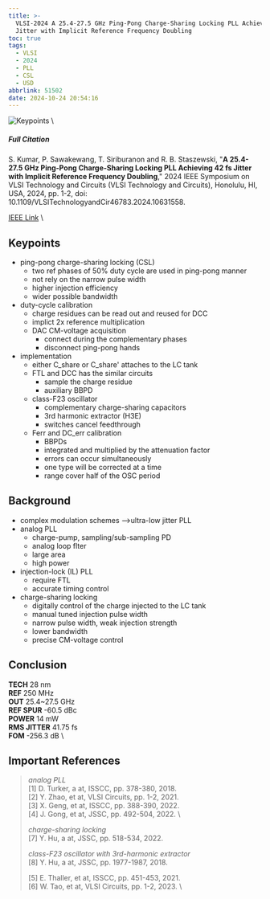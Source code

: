 ```yaml
---
title: >-
  VLSI-2024 A 25.4-27.5 GHz Ping-Pong Charge-Sharing Locking PLL Achieving 42 fs
  Jitter with Implicit Reference Frequency Doubling
toc: true
tags:
  - VLSI
  - 2024
  - PLL
  - CSL
  - USD
abbrlink: 51502
date: 2024-10-24 20:54:16
---
```


![Keypoints](https://s21.ax1x.com/2024/10/24/pAwnqQx.png) \

##### Full Citation

S. Kumar, P. Sawakewang, T. Siriburanon and R. B. Staszewski, "**A 25.4-27.5 GHz Ping-Pong Charge-Sharing Locking PLL Achieving 42 fs Jitter with Implicit Reference Frequency Doubling**," 2024 IEEE Symposium on VLSI Technology and Circuits (VLSI Technology and Circuits), Honolulu, HI, USA, 2024, pp. 1-2, doi: 10.1109/VLSITechnologyandCir46783.2024.10631558.

[IEEE Link](https://ieeexplore.ieee.org/document/10631558) \

## Keypoints

- ping-pong charge-sharing locking (CSL)
  - two ref phases of 50% duty cycle are used in ping-pong manner
  - not rely on the narrow pulse width
  - higher injection efficiency
  - wider possible bandwidth
- duty-cycle calibration
  - charge residues can be read out and reused for DCC
  - implict 2x reference multiplication
  - DAC CM-voltage acquisition
    - connect during the complementary phases
    - disconnect ping-pong hands
- implementation
  - either C_share or C_share' attaches to the LC tank
  - FTL and DCC has the similar circuits
    - sample the charge residue
    - auxiliary BBPD 
  - class-F23 oscillator
    - complementary charge-sharing capacitors
    - 3rd harmonic extractor (H3E)
    - switches cancel feedthrough
  - Ferr and  DC_err calibration
    - BBPDs
    - integrated and multiplied by the attenuation factor
    - errors can occur simultaneously
    - one type will be corrected at a time
    - range cover half of the OSC period

## Background

- complex modulation schemes -->ultra-low jitter PLL
- analog PLL
  - charge-pump, sampling/sub-sampling PD
  - analog loop flter
  - large area
  - high power
- injection-lock (IL) PLL
  - require FTL
  - accurate timing control
- charge-sharing locking
  - digitally control of the charge injected to the LC tank
  - manual tuned injection pulse width
  - narrow pulse width, weak injection strength
  - lower bandwidth
  - precise CM-voltage control



## Conclusion

**TECH**  28 nm \
**REF**  250 MHz \
**OUT**  25.4~27.5 GHz \
**REF SPUR**  -60.5 dBc \
**POWER**  14 mW  \
**RMS JITTER**  41.75 fs \
**FOM**  -256.3 dB \

## Important References

> *analog PLL* \
> [1] D. Turker, a at, ISSCC, pp. 378-380, 2018.  \
> [2] Y. Zhao, et at, VLSI Circuits, pp. 1-2, 2021.  \
> [3] X. Geng, et at, ISSCC, pp. 388-390, 2022.  \
> [4] J. Gong, et at, JSSC, pp. 492-504, 2022.  \
> 
> *charge-sharing locking* \
> [7] Y. Hu, a at, JSSC, pp. 518-534, 2022. 
> 
> *class-F23 oscillator with 3rd-harmonic extractor* \
> [8] Y. Hu, a at, JSSC, pp. 1977-1987, 2018. 
> 
> [5] E. Thaller, et at, ISSCC, pp. 451-453, 2021.  \
> [6] W. Tao, et at, VLSI Circuits, pp. 1-2, 2023.  \